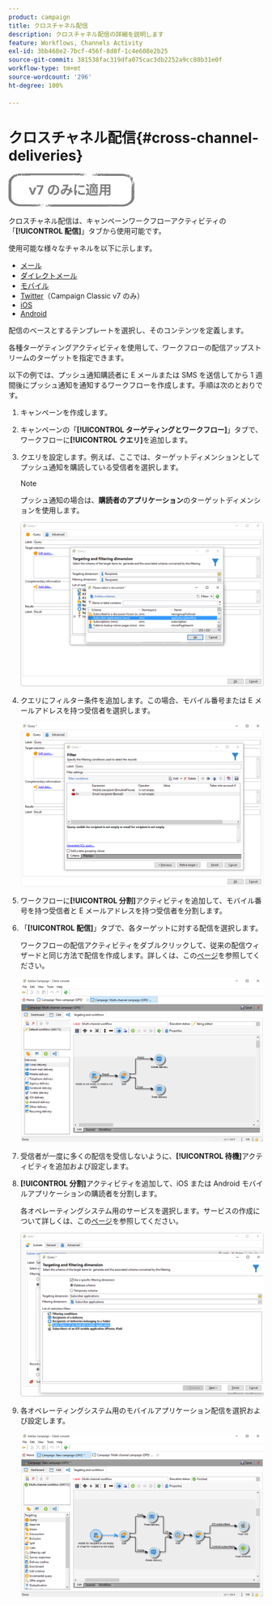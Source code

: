 ```yaml
---
product: campaign
title: クロスチャネル配信
description: クロスチャネル配信の詳細を説明します
feature: Workflows, Channels Activity
exl-id: 3bb468e2-7bcf-456f-8d8f-1c4e608e2b25
source-git-commit: 381538fac319dfa075cac3db2252a9cc80b31e0f
workflow-type: tm+mt
source-wordcount: '296'
ht-degree: 100%

---
```


# クロスチャネル配信{#cross-channel-deliveries}

![](../../assets/v7-only.svg)

クロスチャネル配信は、キャンペーンワークフローアクティビティの「**[!UICONTROL 配信]**」タブから使用可能です。

使用可能な様々なチャネルを以下に示します。

* [メール](../../delivery/using/about-email-channel.md)
* [ダイレクトメール](../../delivery/using/about-direct-mail-channel.md)
* [モバイル](../../delivery/using/sms-channel.md)
* [Twitter](../../social/using/publishing-on-twitter.md)（Campaign Classic v7 のみ）
* [iOS](../../delivery/using/create-notifications-ios.md)
* [Android](../../delivery/using/create-notifications-android.md)

配信のベースとするテンプレートを選択し、そのコンテンツを定義します。

各種ターゲティングアクティビティを使用して、ワークフローの配信アップストリームのターゲットを指定できます。

以下の例では、プッシュ通知購読者に E メールまたは SMS を送信してから 1 週間後にプッシュ通知を通知するワークフローを作成します。手順は次のとおりです。

1. キャンペーンを作成します。
1. キャンペーンの「**[!UICONTROL ターゲティングとワークフロー]**」タブで、ワークフローに&#x200B;**[!UICONTROL クエリ]**&#x200B;を追加します。
1. クエリを設定します。例えば、ここでは、ターゲットディメンションとしてプッシュ通知を購読している受信者を選択します。

   >[!NOTE]
   >
   >プッシュ通知の場合は、**購読者のアプリケーション**&#x200B;のターゲットディメンションを使用します。

   ![](assets/cross_channel_delivery_1.png)

1. クエリにフィルター条件を追加します。この場合、モバイル番号または E メールアドレスを持つ受信者を選択します。

   ![](assets/cross_channel_delivery_2.png)

1. ワークフローに&#x200B;**[!UICONTROL 分割]**&#x200B;アクティビティを追加して、モバイル番号を持つ受信者と E メールアドレスを持つ受信者を分割します。
1. 「**[!UICONTROL 配信]**」タブで、各ターゲットに対する配信を選択します。

   ワークフローの配信アクティビティをダブルクリックして、従来の配信ウィザードと同じ方法で配信を作成します。詳しくは、この[ページ](../../delivery/using/about-email-channel.md)を参照してください。

   ![](assets/cross_channel_delivery_3.png)

1. 受信者が一度に多くの配信を受信しないように、**[!UICONTROL 待機]**&#x200B;アクティビティを追加および設定します。
1. **[!UICONTROL 分割]**&#x200B;アクティビティを追加して、iOS または Android モバイルアプリケーションの購読者を分割します。

   各オペレーティングシステム用のサービスを選択します。サービスの作成について詳しくは、この[ページ](../../delivery/using/configuring-the-mobile-application.md)を参照してください。

   ![](assets/cross_channel_delivery_4.png)

1. 各オペレーティングシステム用のモバイルアプリケーション配信を選択および設定します。

   ![](assets/cross_channel_delivery_5.png)
